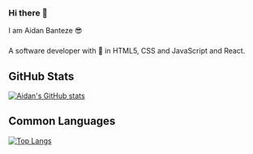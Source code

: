 ### Hi there 👋
I am Aidan Banteze :sunglasses:

###
A software developer with :sparkling_heart: in HTML5, CSS and JavaScript and React.

## GitHub Stats
[![Aidan's GitHub stats](https://github-readme-stats.vercel.app/api?username=Aidan-bn)](https://github.com/Aidan-bn/github-readme-stats)

## Common Languages
[![Top Langs](https://github-readme-stats.vercel.app/api/top-langs/?username=Aidan-bn&layout=compact)](https://github.com/Aidan-bn/github-readme-stats)

<!--
**Aidan-bn/Aidan-bn** is a ✨ _special_ ✨ repository because its `README.md` (this file) appears on your GitHub profile.

Here are some ideas to get you started:

- 🔭 I’m currently working on ...
- 🌱 I’m currently learning ...
- 👯 I’m looking to collaborate on ...
- 🤔 I’m looking for help with ...
- 💬 Ask me about ...
- 📫 How to reach me: ...
- 😄 Pronouns: ...
- ⚡ Fun fact: ...
-->
